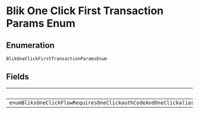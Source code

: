 
# Blik One Click First Transaction Params Enum

## Enumeration

`BlikOneClickFirstTransactionParamsEnum`

## Fields

| Name |
|  --- |
| `enumBliksOneClickFlowRequiresOneClickauthCodeAndOneClickaliasLabelParametersForTheBuyersFirstTransactionForAllSubsequentTransactionsonlyTheOneClickaliasKeyParameterIsRequired` |

